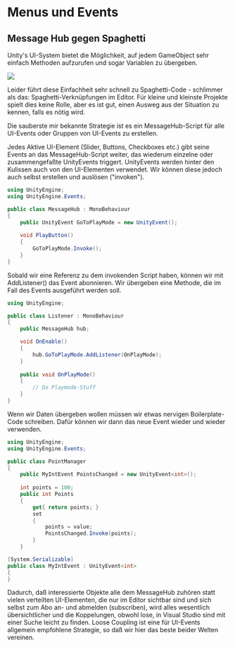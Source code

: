 # Menus und Events #

## Message Hub gegen Spaghetti ##

Unity's UI-System bietet die Möglichkeit, auf jedem GameObject sehr einfach Methoden aufzurufen und sogar Variablen zu übergeben.

![](https://answers.unity.com/storage/temp/60681-rmouse-ui-77.png)

 Leider führt diese Einfachheit sehr schnell zu Spaghetti-Code - schlimmer als das: Spaghetti-Verknüpfungen im Editor. Für kleine und kleinste Projekte spielt dies keine Rolle, aber es ist gut, einen Ausweg aus der Situation zu kennen, falls es nötig wird.

Die sauberste mir bekannte Strategie ist es ein MessageHub-Script für alle UI-Events oder Gruppen von UI-Events zu erstellen.

Jedes Aktive UI-Element (Slider, Buttons, Checkboxes etc.) gibt seine Events an das MessageHub-Script weiter, das wiederum einzelne oder zusammengefaßte UnityEvents triggert. UnityEvents werden hinter den Kulissen auch von den UI-Elementen verwendet. Wir können diese jedoch auch selbst erstellen und auslösen ("invoken").

```cs
using UnityEngine;
using UnityEngine.Events;

public class MessageHub : MonoBehaviour
{
    public UnityEvent GoToPlayMode = new UnityEvent();
    
    void PlayButton()
    {
    	GoToPlayMode.Invoke();
    }
}
```

Sobald wir eine Referenz zu dem invokenden Script haben, können wir mit AddListener() das Event abonnieren. Wir übergeben eine Methode, die im Fall des Events ausgeführt werden soll.

```cs
using UnityEngine;

public class Listener : MonoBehaviour
{
    public MessageHub hub;

    void OnEnable()
    {
    	hub.GoToPlayMode.AddListener(OnPlayMode);
    } 
	
    public void OnPlayMode()
    {
        // Do Playmode-Stuff
    }
}
```

Wenn wir Daten übergeben wollen müssen wir etwas nervigen Boilerplate-Code schreiben. Dafür können wir dann das neue Event wieder und wieder verwenden.

```cs
using UnityEngine;
using UnityEngine.Events;

public class PointManager
{
    public MyIntEvent PointsChanged = new UnityEvent<int>();
	
    int points = 100;
    public int Points
    {
        get{ return points; }
        set
        {
            points = value;
            PointsChanged.Invoke(points);
        }
    }

[System.Serializable]
public class MyIntEvent : UnityEvent<int>
{
}

```

Dadurch, daß interessierte Objekte alle dem MessageHub zuhören statt vielen verteilten UI-Elementen, die nur im Editor sichtbar sind und sich selbst zum Abo an- und abmelden (subscriben), wird alles wesentlich übersichtlicher und die Koppelungen, obwohl lose, in Visual Studio sind mit einer Suche leicht zu finden. Loose Coupling ist eine für UI-Events allgemein empfohlene Strategie, so daß wir hier das beste beider Welten vereinen.
